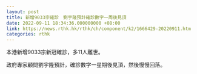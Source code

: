 ```yaml
---
layout: post
title: 新增9033宗確診　劉宇隆預計確診數字一周後見頂
date: 2022-09-11 18:34:36.000000000 +08:00
link: https://news.rthk.hk/rthk/ch/component/k2/1666429-20220911.htm
categories: rthk
---
```


本港新增9033宗新冠確診，多11人離世。

政府專家顧問劉宇隆預計，確診數字一星期後見頂，然後慢慢回落。

